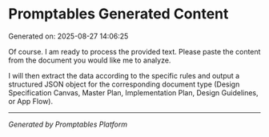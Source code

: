 # Promptables Generated Content

Generated on: 2025-08-27 14:06:25

Of course. I am ready to process the provided text. Please paste the content from the document you would like me to analyze.

I will then extract the data according to the specific rules and output a structured JSON object for the corresponding document type (Design Specification Canvas, Master Plan, Implementation Plan, Design Guidelines, or App Flow).

---
*Generated by Promptables Platform*
